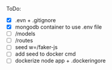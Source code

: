 ToDo:

 - [x] .evn + .gitignore
 - [x] mongodb container to use .env file
 - [ ] /models
 - [ ] /routes
 - [ ] seed w=/faker-js
 - [ ] add seed to docker cmd
 - [ ] dockerize node app + .dockeringore
